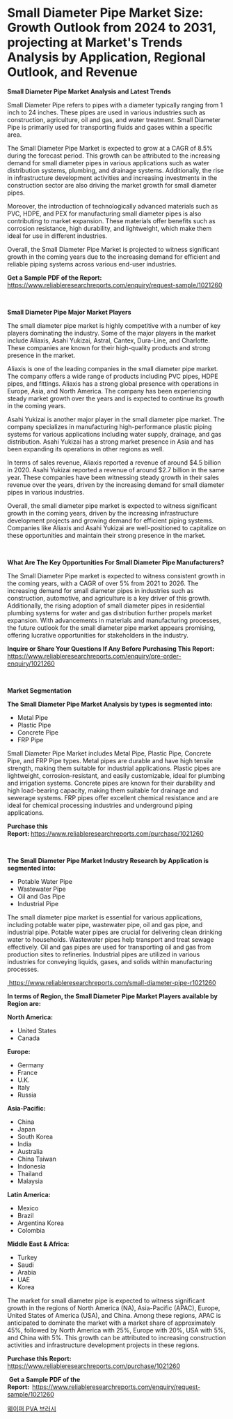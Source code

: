 <p><h1>Small Diameter Pipe Market Size: Growth Outlook from 2024 to 2031, projecting at Market's Trends Analysis by Application, Regional Outlook, and Revenue</h1></p><p><strong>Small Diameter Pipe Market Analysis and Latest Trends</strong></p>
<p><p>Small Diameter Pipe refers to pipes with a diameter typically ranging from 1 inch to 24 inches. These pipes are used in various industries such as construction, agriculture, oil and gas, and water treatment. Small Diameter Pipe is primarily used for transporting fluids and gases within a specific area.</p><p>The Small Diameter Pipe Market is expected to grow at a CAGR of 8.5% during the forecast period. This growth can be attributed to the increasing demand for small diameter pipes in various applications such as water distribution systems, plumbing, and drainage systems. Additionally, the rise in infrastructure development activities and increasing investments in the construction sector are also driving the market growth for small diameter pipes.</p><p>Moreover, the introduction of technologically advanced materials such as PVC, HDPE, and PEX for manufacturing small diameter pipes is also contributing to market expansion. These materials offer benefits such as corrosion resistance, high durability, and lightweight, which make them ideal for use in different industries.</p><p>Overall, the Small Diameter Pipe Market is projected to witness significant growth in the coming years due to the increasing demand for efficient and reliable piping systems across various end-user industries.</p></p>
<p><strong>Get a Sample PDF of the Report:&nbsp;</strong> <a href="https://www.reliableresearchreports.com/enquiry/request-sample/1021260">https://www.reliableresearchreports.com/enquiry/request-sample/1021260</a></p>
<p>&nbsp;</p>
<p><strong>Small Diameter Pipe Major Market Players</strong></p>
<p><p>The small diameter pipe market is highly competitive with a number of key players dominating the industry. Some of the major players in the market include Aliaxis, Asahi Yukizai, Astral, Cantex, Dura-Line, and Charlotte. These companies are known for their high-quality products and strong presence in the market.</p><p>Aliaxis is one of the leading companies in the small diameter pipe market. The company offers a wide range of products including PVC pipes, HDPE pipes, and fittings. Aliaxis has a strong global presence with operations in Europe, Asia, and North America. The company has been experiencing steady market growth over the years and is expected to continue its growth in the coming years.</p><p>Asahi Yukizai is another major player in the small diameter pipe market. The company specializes in manufacturing high-performance plastic piping systems for various applications including water supply, drainage, and gas distribution. Asahi Yukizai has a strong market presence in Asia and has been expanding its operations in other regions as well.</p><p>In terms of sales revenue, Aliaxis reported a revenue of around $4.5 billion in 2020. Asahi Yukizai reported a revenue of around $2.7 billion in the same year. These companies have been witnessing steady growth in their sales revenue over the years, driven by the increasing demand for small diameter pipes in various industries.</p><p>Overall, the small diameter pipe market is expected to witness significant growth in the coming years, driven by the increasing infrastructure development projects and growing demand for efficient piping systems. Companies like Aliaxis and Asahi Yukizai are well-positioned to capitalize on these opportunities and maintain their strong presence in the market.</p></p>
<p>&nbsp;</p>
<p><strong>What Are The Key Opportunities For Small Diameter Pipe Manufacturers?</strong></p>
<p><p>The Small Diameter Pipe market is expected to witness consistent growth in the coming years, with a CAGR of over 5% from 2021 to 2026. The increasing demand for small diameter pipes in industries such as construction, automotive, and agriculture is a key driver of this growth. Additionally, the rising adoption of small diameter pipes in residential plumbing systems for water and gas distribution further propels market expansion. With advancements in materials and manufacturing processes, the future outlook for the small diameter pipe market appears promising, offering lucrative opportunities for stakeholders in the industry.</p></p>
<p><strong>Inquire or Share Your Questions If Any Before Purchasing This Report:</strong> <a href="https://www.reliableresearchreports.com/enquiry/pre-order-enquiry/1021260">https://www.reliableresearchreports.com/enquiry/pre-order-enquiry/1021260</a></p>
<p>&nbsp;</p>
<p><strong>Market Segmentation</strong></p>
<p><strong>The Small Diameter Pipe Market Analysis by types is segmented into:</strong></p>
<p><ul><li>Metal Pipe</li><li>Plastic Pipe</li><li>Concrete Pipe</li><li>FRP Pipe</li></ul></p>
<p><p>Small Diameter Pipe Market includes Metal Pipe, Plastic Pipe, Concrete Pipe, and FRP Pipe types. Metal pipes are durable and have high tensile strength, making them suitable for industrial applications. Plastic pipes are lightweight, corrosion-resistant, and easily customizable, ideal for plumbing and irrigation systems. Concrete pipes are known for their durability and high load-bearing capacity, making them suitable for drainage and sewerage systems. FRP pipes offer excellent chemical resistance and are ideal for chemical processing industries and underground piping applications.</p></p>
<p><strong>Purchase this Report:&nbsp;</strong><a href="https://www.reliableresearchreports.com/purchase/1021260">https://www.reliableresearchreports.com/purchase/1021260</a></p>
<p>&nbsp;</p>
<p><strong>The Small Diameter Pipe Market Industry Research by Application is segmented into:</strong></p>
<p><ul><li>Potable Water Pipe</li><li>Wastewater Pipe</li><li>Oil and Gas Pipe</li><li>Industrial Pipe</li></ul></p>
<p><p>The small diameter pipe market is essential for various applications, including potable water pipe, wastewater pipe, oil and gas pipe, and industrial pipe. Potable water pipes are crucial for delivering clean drinking water to households. Wastewater pipes help transport and treat sewage effectively. Oil and gas pipes are used for transporting oil and gas from production sites to refineries. Industrial pipes are utilized in various industries for conveying liquids, gases, and solids within manufacturing processes.</p></p>
<p><a href="https://www.reliableresearchreports.com/small-diameter-pipe-r1021260">&nbsp;https://www.reliableresearchreports.com/small-diameter-pipe-r1021260</a></p>
<p><strong>In terms of Region, the Small Diameter Pipe Market Players available by Region are:</strong></p>
<p>
    <p> <strong> North America: </strong>
        <ul>
            <li>United States</li>
            <li>Canada</li>
        </ul>
        </p> 
    <p> <strong> Europe: </strong>
        <ul>
            <li>Germany</li>
            <li>France</li>
            <li>U.K.</li>
            <li>Italy</li>
            <li>Russia</li>
        </ul>
        </p> 
    <p> <strong> Asia-Pacific: </strong>
        <ul>
            <li>China</li>
            <li>Japan</li>
            <li>South Korea</li>
            <li>India</li>
            <li>Australia</li>
            <li>China Taiwan</li>
            <li>Indonesia</li>
            <li>Thailand</li>
            <li>Malaysia</li>
        </ul>
        </p> 
    <p> <strong> Latin America: </strong>
        <ul>
            <li>Mexico</li>
            <li>Brazil</li>
            <li>Argentina Korea</li>
            <li>Colombia</li>
        </ul>
        </p> 
    <p> <strong> Middle East & Africa: </strong>
        <ul>
            <li>Turkey</li>
            <li>Saudi</li>
            <li>Arabia</li>
            <li>UAE</li>
            <li>Korea</li>
        </ul>
    </p>
    </p>
<p><p>The market for small diameter pipe is expected to witness significant growth in the regions of North America (NA), Asia-Pacific (APAC), Europe, United States of America (USA), and China. Among these regions, APAC is anticipated to dominate the market with a market share of approximately 45%, followed by North America with 25%, Europe with 20%, USA with 5%, and China with 5%. This growth can be attributed to increasing construction activities and infrastructure development projects in these regions.</p></p>
<p><strong>Purchase this Report: </strong><a href="https://www.reliableresearchreports.com/purchase/1021260">https://www.reliableresearchreports.com/purchase/1021260</a></p>
<p>&nbsp;<strong>Get a Sample PDF of the Report:&nbsp;&nbsp;</strong><a href="https://www.reliableresearchreports.com/enquiry/request-sample/1021260">https://www.reliableresearchreports.com/enquiry/request-sample/1021260</a></p>
<p><strong></strong></p>
<p><p><a href="https://github.com/wallacBahrtyinger567686/Market-Research-Report-List-2/blob/main/4170222124557.md">웨이퍼 PVA 브러시</a></p></p>